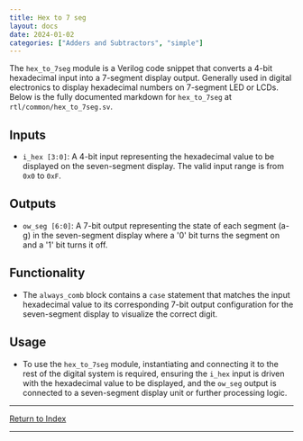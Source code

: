 ```yaml
---
title: Hex to 7 seg
layout: docs
date: 2024-01-02
categories: ["Adders and Subtractors", "simple"]
---
```


The `hex_to_7seg` module is a Verilog code snippet that converts a 4-bit hexadecimal input into a 7-segment display output. Generally used in digital electronics to display hexadecimal numbers on 7-segment LED or LCDs. Below is the fully documented markdown for `hex_to_7seg` at `rtl/common/hex_to_7seg.sv`.

## Inputs

- `i_hex [3:0]`: A 4-bit input representing the hexadecimal value to be displayed on the seven-segment display. The valid input range is from `0x0` to `0xF`.

## Outputs

- `ow_seg [6:0]`: A 7-bit output representing the state of each segment (a-g) in the seven-segment display where a '0' bit turns the segment on and a '1' bit turns it off.

## Functionality

- The `always_comb` block contains a `case` statement that matches the input hexadecimal value to its corresponding 7-bit output configuration for the seven-segment display to visualize the correct digit.

## Usage

- To use the `hex_to_7seg` module, instantiating and connecting it to the rest of the digital system is required, ensuring the `i_hex` input is driven with the hexadecimal value to be displayed, and the `ow_seg` output is connected to a seven-segment display unit or further processing logic.

---

[Return to Index](/docs/mark_down/rtl/)

---
